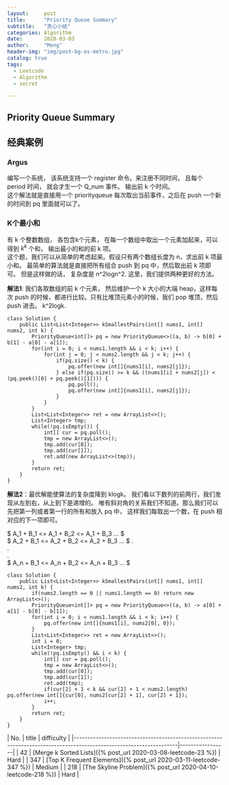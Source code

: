 ```yaml
---
layout:     post
title:      "Priority Queue Summary"
subtitle:   "贪心小结"
categories: Algorithm
date:       2020-03-03
author:     "Meng"
header-img: "img/post-bg-os-metro.jpg"
catalog: true
tags:
  - Leetcode
  - Algorithm
  - secret

---
```


## Priority Queue Summary
## 经典案例
### Argus
编写一个系统， 该系统支持一个 register 命令。来注册不同时间， 且每个 period 时间， 就会才生一个 Q_num 事件。 输出前 k 个时间。  
这个解法就是直接用一个 priorityqueue 每次取出当前事件，之后在 push 一个新的时间到 pq 里面就可以了。

### K个最小和
有 k 个整数数组， 各包含k个元素， 在每一个数组中取出一个元素加起来，可以得到 $k^k$ 个和， 输出最小的和的前 k 项。  
这个题，我们可以从简单的考虑起来。假设只有两个数组长度为 n，求出前 k 项最小和。 最简单的算法就是直接把所有组合 push 到 pq 中，然后取出前 k 项即可。 但是这样做的话， 复杂度是 n^2logn^2. 这里，我们提供两种更好的方法。

**解法1**: 我们各取数组的前 k 个元素， 然后维护一个 k 大小的大端 heap，这样每次 push 的时候，都进行比较。只有比堆顶元素小的时候，我们 pop 堆顶，然后 push 进去。 k^2logk.
```
class Solution {
    public List<List<Integer>> kSmallestPairs(int[] nums1, int[] nums2, int k) {
        PriorityQueue<int[]> pq = new PriorityQueue<>((a, b) -> b[0] + b[1] - a[0] - a[1]);
        for(int i = 0; i < nums1.length && i < k; i++) {
            for(int j = 0; j < nums2.length && j < k; j++) {
                if(pq.size() < k) {
                    pq.offer(new int[]{nums1[i], nums2[j]});
                } else if(pq.size() >= k && ((nums1[i] + nums2[j]) < (pq.peek()[0] + pq.peek()[1]))) {
                    pq.poll();
                    pq.offer(new int[]{nums1[i], nums2[j]});
                }
            }
        }
        List<List<Integer>> ret = new ArrayList<>();
        List<Integer> tmp;
        while(!pq.isEmpty()) {
            int[] cur = pq.poll();
            tmp = new ArrayList<>();
            tmp.add(cur[0]);
            tmp.add(cur[1]);
            ret.add(new ArrayList<>(tmp));
        }
        return ret;                                        
    }
}
```

**解法2**：最优解能使算法的复杂度降到 klogk。 我们看以下数列的前两行，我们发现从左到右，从上到下是递增的。 唯有斜对角的关系我们不知道。那么我们可以先把第一列或者第一行的所有和放入 pq 中， 这样我们每取出一个数，在 push 相对应的下一项即可。

$ A_1 + B_1 <= A_1 + B_2 <= A_1 + B_3 ... $  
$ A_2 + B_1 <= A_2 + B_2 <= A_2 + B_3 ... $
.  
.  
.  
$ A_n + B_1 <= A_n + B_2 <= A_n + B_3 ... $

```
class Solution {
    public List<List<Integer>> kSmallestPairs(int[] nums1, int[] nums2, int k) {
        if(nums2.length == 0 || nums1.length == 0) return new ArrayList<>();
        PriorityQueue<int[]> pq = new PriorityQueue<>((a, b) -> a[0] + a[1] - b[0] - b[1]);
        for(int i = 0; i < nums1.length && i < k; i++) {
            pq.offer(new int[]{nums1[i], nums2[0], 0});
        }
        List<List<Integer>> ret = new ArrayList<>();
        int i = 0;
        List<Integer> tmp;
        while(!pq.isEmpty() && i < k) {
            int[] cur = pq.poll();
            tmp = new ArrayList<>();
            tmp.add(cur[0]);
            tmp.add(cur[1]);
            ret.add(tmp);
            if(cur[2] + 1 < k && cur[2] + 1 < nums2.length) pq.offer(new int[]{cur[0], nums2[cur[2] + 1], cur[2] + 1});
            i++;
        }
        return ret;
    }
}
```

| No. | title                                                                                                        | difficulty      |
|--------------------------------------------------------------------------------------------------------------------|-----------------|
| 42  | [Merge k Sorted Lists]({% post_url 2020-03-08-leetcode-23 %})                                                | Hard            |
| 347 | [Top K Frequent Elements]({% post_url 2020-03-11-leetcode-347 %})                                            | Medium          |
| 218 | [The Skyline Problem]({% post_url 2020-04-10-leetcode-218 %})                                                | Hard            |
